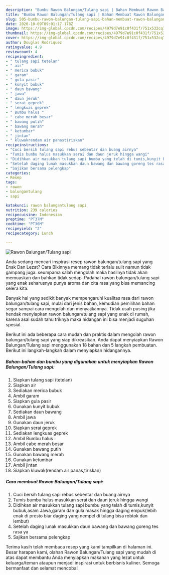 ```yaml
---
description: "Bumbu Rawon Balungan/Tulang sapi | Bahan Membuat Rawon Balungan/Tulang sapi Yang Lezat"
title: "Bumbu Rawon Balungan/Tulang sapi | Bahan Membuat Rawon Balungan/Tulang sapi Yang Lezat"
slug: 505-bumbu-rawon-balungan-tulang-sapi-bahan-membuat-rawon-balungan-tulang-sapi-yang-lezat
date: 2020-10-09T09:01:17.178Z
image: https://img-global.cpcdn.com/recipes/4979d7e91c0f431f/751x532cq70/rawon-balungantulang-sapi-foto-resep-utama.jpg
thumbnail: https://img-global.cpcdn.com/recipes/4979d7e91c0f431f/751x532cq70/rawon-balungantulang-sapi-foto-resep-utama.jpg
cover: https://img-global.cpcdn.com/recipes/4979d7e91c0f431f/751x532cq70/rawon-balungantulang-sapi-foto-resep-utama.jpg
author: Douglas Rodriquez
ratingvalue: 4.9
reviewcount: 4
recipeingredient:
- " tulang sapi tetelan"
- " air"
- " merica bubuk"
- " garam"
- " gula pasir"
- " kunyit bubuk"
- " daun bawang"
- " jawa"
- " daun jeruk"
- " serai geprek"
- " lengkuas geprek"
- " Bumbu halus "
- " cabe merah besar"
- " bawang putih"
- " bawang merah"
- " ketumbar"
- " jintan"
- " kluwakrendam air panastiriskan"
recipeinstructions:
- "Cuci bersih tulang sapi rebus sebentar dan buang airnya"
- "Tumis bumbu halus masukkan serai dan daun jeruk hingga wangi"
- "Didihkan air masukkan tulang sapi bumbu yang telah di tumis,kunyit bubuk,asam Jawa,garam dan gula masak hingga daging empuk(lebih enak di presto biar daging yang nempel di tulang bisa robtok dan lembut)"
- "Setelah daging lunak masukkan daun bawang dan bawang goreng tes rasa ya"
- "Sajikan bersama pelengkap"
categories:
- Resep
tags:
- rawon
- balungantulang
- sapi

katakunci: rawon balungantulang sapi 
nutrition: 239 calories
recipecuisine: Indonesian
preptime: "PT37M"
cooktime: "PT36M"
recipeyield: "2"
recipecategory: Lunch

---
```



![Rawon Balungan/Tulang sapi](https://img-global.cpcdn.com/recipes/4979d7e91c0f431f/751x532cq70/rawon-balungantulang-sapi-foto-resep-utama.jpg)

Anda sedang mencari inspirasi resep rawon balungan/tulang sapi yang Enak Dan Lezat? Cara Bikinnya memang tidak terlalu sulit namun tidak gampang juga. seumpama salah mengolah maka hasilnya tidak akan memuaskan dan bahkan tidak sedap. Padahal rawon balungan/tulang sapi yang enak seharusnya punya aroma dan cita rasa yang bisa memancing selera kita.



Banyak hal yang sedikit banyak mempengaruhi kualitas rasa dari rawon balungan/tulang sapi, mulai dari jenis bahan, kemudian pemilihan bahan segar sampai cara mengolah dan menyajikannya. Tidak usah pusing jika hendak menyiapkan rawon balungan/tulang sapi yang enak di rumah, karena asal sudah tahu triknya maka hidangan ini bisa menjadi suguhan spesial.


Berikut ini ada beberapa cara mudah dan praktis dalam mengolah rawon balungan/tulang sapi yang siap dikreasikan. Anda dapat menyiapkan Rawon Balungan/Tulang sapi menggunakan 18 bahan dan 5 langkah pembuatan. Berikut ini langkah-langkah dalam menyiapkan hidangannya.

<!--inarticleads1-->

##### Bahan-bahan dan bumbu yang digunakan untuk menyiapkan Rawon Balungan/Tulang sapi:

1. Siapkan  tulang sapi (tetelan)
1. Siapkan  air
1. Sediakan  merica bubuk
1. Ambil  garam
1. Siapkan  gula pasir
1. Gunakan  kunyit bubuk
1. Sediakan  daun bawang
1. Ambil  jawa
1. Gunakan  daun jeruk
1. Siapkan  serai geprek
1. Sediakan  lengkuas geprek
1. Ambil  Bumbu halus :
1. Ambil  cabe merah besar
1. Gunakan  bawang putih
1. Gunakan  bawang merah
1. Gunakan  ketumbar
1. Ambil  jintan
1. Siapkan  kluwak(rendam air panas,tiriskan)




<!--inarticleads2-->

##### Cara membuat Rawon Balungan/Tulang sapi:

1. Cuci bersih tulang sapi rebus sebentar dan buang airnya
1. Tumis bumbu halus masukkan serai dan daun jeruk hingga wangi
1. Didihkan air masukkan tulang sapi bumbu yang telah di tumis,kunyit bubuk,asam Jawa,garam dan gula masak hingga daging empuk(lebih enak di presto biar daging yang nempel di tulang bisa robtok dan lembut)
1. Setelah daging lunak masukkan daun bawang dan bawang goreng tes rasa ya
1. Sajikan bersama pelengkap




Terima kasih telah membaca resep yang kami tampilkan di halaman ini. Besar harapan kami, olahan Rawon Balungan/Tulang sapi yang mudah di atas dapat membantu Anda menyiapkan makanan yang lezat untuk keluarga/teman ataupun menjadi inspirasi untuk berbisnis kuliner. Semoga bermanfaat dan selamat mencoba!
